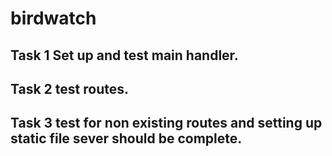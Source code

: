 # birdwatch

## Task 1 Set up and test main handler.
## Task 2 test routes.
## Task 3 test for non existing routes and setting up static file sever should be complete. 
